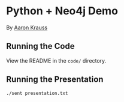 Python + Neo4j Demo
==
By [Aaron Krauss](https://thesocietea.org)

## Running the Code

View the README in the `code/` directory.

## Running the Presentation

```
./sent presentation.txt
```
